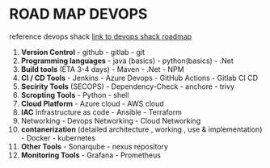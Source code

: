 # ROAD MAP DEVOPS
reference devops shack 
[link to devops shack roadmap ](https://www.youtube.com/watch?v=dqeVWDBzyMc)

1. **Version Control**
		- github
		- gitlab
		- git
2. **Programming languages**
		- java (basics)
		- python(basics)
		- .Net
3. **Build tools** (ETA 3-4 days)
		- Maven 
		- .Net
		- NPM
4. **CI / CD Tools**
		- Jenkins
		- Azure Devops
		- GitHub Actions
		- Gitlab CI CD
5. **Secirity Tools**  (SECOPS)
		- Dependency-Check 
		- anchore
		- trivy
6. **Scropting Tools**
		- Python 
		- shell
7. **Cloud Platform**
		- Azure cloud 
		- AWS cloud
8. **IAC** Infrastructure as code
		- Ansible 
		- Terraform
9. Networking 
		- Devops Networking 
		- Cloud Networking
10. **contanerization**
			(detailed architecture , working , use & implementation)
		- Docker
		- kubernetes
11. **Other Tools**
		- Sonarqube
		- nexus repository
12. **Monitoring Tools**
		- Grafana
		- Prometheus
		  
